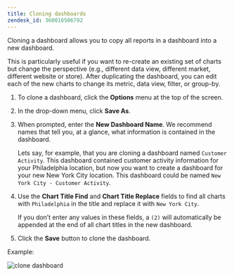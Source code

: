 ```yaml
---
title: Cloning dashboards
zendesk_id: 360016506792
---
```


Cloning a dashboard allows you to copy all reports in a dashboard into a new dashboard.

This is particularly useful if you want to re-create an existing set of charts but change the perspective (e.g., different data view, different market, different website or store). After duplicating the dashboard, you can edit each of the new charts to change its metric, data view, filter, or group-by.

1. To clone a dashboard, click the **Options** menu at the top of the screen.

1. In the drop-down menu, click **Save As**.

1. When prompted, enter the **New Dashboard Name**. We recommend names that tell you, at a glance, what information is contained in the dashboard.

   Lets say, for example, that you are cloning a dashboard named `Customer Activity`. This dashboard contained customer activity information for your Philadelphia location, but now you want to create a dashboard for your new New York City location. This dashboard could be named `New York City - Customer Activity`.

1. Use the **Chart Title Find** and **Chart Title Replace** fields to find all charts with `Philadelphia` in the title and replace it with `New York City`.

   If you don’t enter any values in these fields, a `(2)` will automatically be appended at the end of all chart titles in the new dashboard.

1. Click the **Save** button to clone the dashboard.

Example:

![clone dashboard](../assets/datgif.gif)